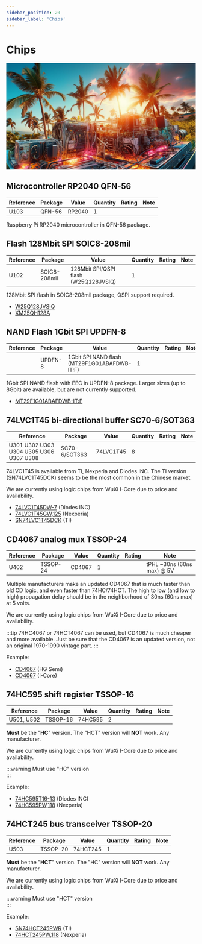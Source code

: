 ```yaml
---
sidebar_position: 20
sidebar_label: 'Chips'
---
```


# Chips

![](./img/chips2.jpg)

## Microcontroller RP2040 QFN-56

|**Reference**|**Package**|**Value**|**Quantity**|**Rating**|**Note**|
|-|-|-|-|-|-|
|U103|QFN-56|RP2040 | 1  ||

Raspberry Pi RP2040 microcontroller in QFN-56 package.

## Flash 128Mbit SPI SOIC8-208mil

|**Reference**|**Package**|**Value**|**Quantity**|**Rating**|**Note**|
|-|-|-|-|-|-|
|U102  |SOIC8-208mil|128Mbit SPI/QSPI flash (W25Q128JVSIQ)  |1  ||

128Mbit SPI flash in SOIC8-208mil package, QSPI support required.

*   [W25Q128JVSIQ](https://item.szlcsc.com/98729.html)
*   [XM25QH128A](https://item.szlcsc.com/308377.html)

## NAND Flash 1Gbit SPI UPDFN-8

|**Reference**|**Package**|**Value**|**Quantity**|**Rating**|**Note**|
|-|-|-|-|-|-|
| | UPDFN-8 | 1Gbit SPI NAND flash (MT29F1G01ABAFDWB-IT:F)  |1  ||

1Gbit SPI NAND flash with EEC in UPDFN-8 package. Larger sizes (up to 8Gbit) are available, but are not currently supported.

* [MT29F1G01ABAFDWB-IT:F](https://item.szlcsc.com/3176239.html)


## 74LVC1T45 bi-directional buffer SC70-6/SOT363

|**Reference**|**Package**|**Value**|**Quantity**|**Rating**|**Note**|
|-|-|-|-|-|-|
|U301 U302 U303 U304 U305 U306 U307 U308|SC70-6/SOT363|74LVC1T45  |8  ||

74LVC1T45 is available from TI, Nexperia and Diodes INC. The TI version (SN74LVC1T45DCK) seems to be the most common in the Chinese market.

We are currently using logic chips from WuXi I-Core due to price and availability.

*   [74LVC1T45DW-7](https://item.szlcsc.com/180239.html) (Diodes INC)
*   [74LVC1T45GW,125](https://item.szlcsc.com/485235.html) (Nexperia)
*   [SN74LVC1T45DCK](https://item.szlcsc.com/9911.html) (TI) 

## CD4067 analog mux TSSOP-24

|**Reference**|**Package**|**Value**|**Quantity**|**Rating**|**Note**|
|-|-|-|-|-|-|
|U402|TSSOP-24|CD4067 |1  ||tPHL ~30ns (60ns max) @ 5V |

Multiple manufacturers make an updated CD4067 that is much faster than old CD logic, and even faster than 74HC/74HCT. The high to low (and low to high) propagation delay should be in the neighborhood of 30ns (60ns max) at 5 volts.

We are currently using logic chips from WuXi I-Core due to price and availability.

:::tip
74HC4067 or 74HCT4067 can be used, but CD4067 is much cheaper and more available. Just be sure that the CD4067 is an updated version, not an original 1970-1990 vintage part.
:::

Example:

*   [CD4067](https://item.szlcsc.com/8436782.html) (HG Semi)
*   [CD4067](https://item.szlcsc.com/8414592.html) (I-Core)

## 74HC595 shift register TSSOP-16

|**Reference**|**Package**|**Value**|**Quantity**|**Rating**|**Note**|
|-|-|-|-|-|-|
|U501, U502|TSSOP-16|74HC595  |2  ||

**Must** be the "**HC**" version. The "HCT" version will **NOT** work. Any manufacturer.

We are currently using logic chips from WuXi I-Core due to price and availability.

:::warning
Must use "HC" version  
:::

Example:

*   [74HC595T16-13](https://item.szlcsc.com/159448.html) (Diodes INC)
*   [74HC595PW,118](https://item.szlcsc.com/6414.html) (Nexperia)

## 74HCT245 bus transceiver TSSOP-20

|**Reference**|**Package**|**Value**|**Quantity**|**Rating**|**Note**|
|-|-|-|-|-|-|
|U503|TSSOP-20|74HCT245  |1  ||

**Must** be the "**HCT**" version. The "HC" version will **NOT** work. Any manufacturer.

We are currently using logic chips from WuXi I-Core due to price and availability.

:::warning
Must use "HCT" version  
:::

Example:

*   [SN74HCT245PWR](https://item.szlcsc.com/7251.html "SN74HCT245PWR ") (TI)
*   [74HCT245PW,118](https://item.szlcsc.com/6446.html "74HCT245PW,118 ") (Nexperia)
